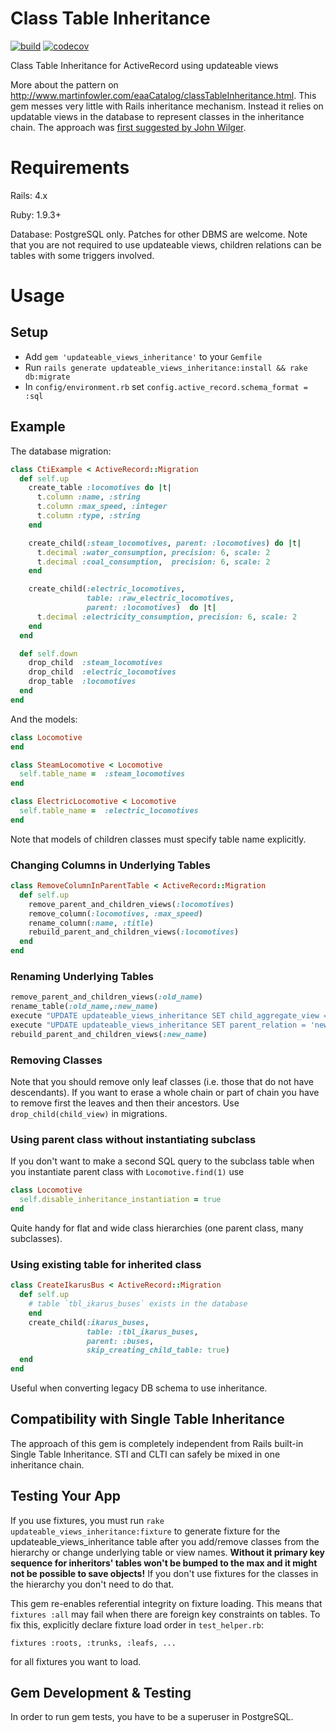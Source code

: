 # Class Table Inheritance

[![build](https://github.com/tutuf/updateable_views_inheritance/actions/workflows/build.yml/badge.svg)](https://github.com/tutuf/updateable_views_inheritance/actions?query=workflow:build)
[![codecov](https://codecov.io/github/tutuf/updateable_views_inheritance/graph/badge.svg?token=L8P5LYNNU4)](https://codecov.io/github/tutuf/updateable_views_inheritance)

Class Table Inheritance for ActiveRecord using updateable views

More about the pattern on
http://www.martinfowler.com/eaaCatalog/classTableInheritance.html. This gem
messes very little with Rails inheritance mechanism. Instead it relies on
updatable views in the database to represent classes in the inheritance chain.
The approach was [first suggested by John
Wilger](http://web.archive.org/web/20060408145717/johnwilger.com/articles/2005/09/29/class-table-inheritance-in-rails-with-postgresql).


# Requirements

Rails: 4.x

Ruby: 1.9.3+

Database: PostgreSQL only. Patches for other DBMS are welcome. Note that you are
not required to use updateable views, children relations can be tables with
some triggers involved.

# Usage

## Setup

* Add `gem 'updateable_views_inheritance'` to your `Gemfile`
* Run `rails generate updateable_views_inheritance:install && rake db:migrate`
* In `config/environment.rb` set `config.active_record.schema_format = :sql`

## Example

The database migration:

```ruby
class CtiExample < ActiveRecord::Migration
  def self.up
    create_table :locomotives do |t|
      t.column :name, :string
      t.column :max_speed, :integer
      t.column :type, :string
    end

    create_child(:steam_locomotives, parent: :locomotives) do |t|
      t.decimal :water_consumption, precision: 6, scale: 2
      t.decimal :coal_consumption,  precision: 6, scale: 2
    end

    create_child(:electric_locomotives,
                 table: :raw_electric_locomotives,
                 parent: :locomotives)  do |t|
      t.decimal :electricity_consumption, precision: 6, scale: 2
    end
  end

  def self.down
    drop_child  :steam_locomotives
    drop_child  :electric_locomotives
    drop_table  :locomotives
  end
end
```

And the models:

```ruby
class Locomotive
end

class SteamLocomotive < Locomotive
  self.table_name =  :steam_locomotives
end

class ElectricLocomotive < Locomotive
  self.table_name =  :electric_locomotives
end
```

Note that models of children classes must specify table name explicitly.

### Changing Columns in Underlying Tables

```ruby
class RemoveColumnInParentTable < ActiveRecord::Migration
  def self.up
    remove_parent_and_children_views(:locomotives)
    remove_column(:locomotives, :max_speed)
    rename_column(:name, :title)
    rebuild_parent_and_children_views(:locomotives)
  end
end
```

### Renaming Underlying Tables

```ruby
remove_parent_and_children_views(:old_name)
rename_table(:old_name,:new_name)
execute "UPDATE updateable_views_inheritance SET child_aggregate_view = 'new_name' WHERE child_aggregate_view = 'old_name'"
execute "UPDATE updateable_views_inheritance SET parent_relation = 'new_name' WHERE parent_relation = 'old_name'"
rebuild_parent_and_children_views(:new_name)
```

### Removing Classes

Note that you should remove only leaf classes (i.e. those that do not have
descendants). If you want to erase a whole chain or part of chain you have to
remove first the leaves and then their ancestors. Use `drop_child(child_view)`
in migrations.

### Using parent class without instantiating subclass

If you don't want to make a second SQL query to the subclass table when you instantiate
parent class with `Locomotive.find(1)` use
```ruby
class Locomotive
  self.disable_inheritance_instantiation = true
end
```
Quite handy for flat and wide class hierarchies (one parent class, many subclasses).

### Using existing table for inherited class

```ruby
class CreateIkarusBus < ActiveRecord::Migration
  def self.up
    # table `tbl_ikarus_buses` exists in the database
    end
    create_child(:ikarus_buses,
                 table: :tbl_ikarus_buses,
                 parent: :buses,
                 skip_creating_child_table: true)
  end
end
```
Useful when converting legacy DB schema to use inheritance.

## Compatibility with Single Table Inheritance

The approach of this gem is completely independent from Rails built-in Single
Table Inheritance. STI and CLTI can safely be mixed in one inheritance chain.

## Testing Your App

If you use fixtures, you must run `rake updateable_views_inheritance:fixture` to
generate fixture for the updateable_views_inheritance table after you
add/remove classes from the hierarchy or change underlying table or view names.
**Without it primary key sequence for inheritors' tables won't be bumped to the
max and it might not be possible to save objects!** If you don't use fixtures
for the classes in the hierarchy you don't need to do that.

This gem re-enables referential integrity on fixture loading. This means that
`fixtures :all` may fail when there are foreign key constraints on tables. To
fix this, explicitly declare fixture load order in `test_helper.rb`:

```
fixtures :roots, :trunks, :leafs, ...
```
for all fixtures you want to load.

## Gem Development & Testing

In order to run gem tests, you have to be a superuser in PostgreSQL.
